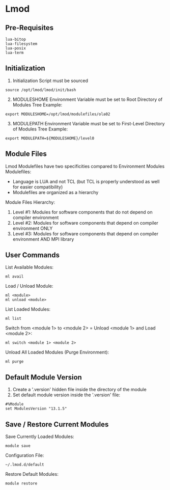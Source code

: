 # Lmod

## Pre-Requisites

```
lua-bitop
lua-filesystem
lua-posix
lua-term
```

## Initialization

1) Initialization Script must be sourced
```
source /opt/lmod/lmod/init/bash
```

2) MODULESHOME Environment Variable must be set to Root Directory of Modules Tree
Example:
```
export MODULESHOME=/opt/lmod/modulefiles/ola02
```

3) MODULEPATH Environment Variable must be set to First-Level Directory of Modules Tree
Example:
```
export MODULEPATH=${MODULESHOME}/level0
```

## Module Files

Lmod Modulefiles have two specificities compared to Environment Modules Modulefiles:
* Language is LUA and not TCL (but TCL is properly understood as well for easier compatibility)
* Modulefiles are organized as a hierarchy

Module Files Hierarchy:
1. Level #1: Modules for software components that do not depend on compiler environment
2. Level #2: Modules for software components that depend on compiler environment ONLY
3. Level #3: Modules for software components that depend on compiler environment AND MPI library

## User Commands

List Available Modules:
```
ml avail
```
Load / Unload Module:
```
ml <module>
ml unload <module>
```
List Loaded Modules:
```
ml list
```
Switch from <module 1> to <module 2> = Unload <module 1> and Load <module 2>:
```
ml switch <module 1> <module 2>
```
Unload All Loaded Modules (Purge Environment):
```
ml purge
```

## Default Module Version

1. Create a '.version' hidden file inside the directory of the module
2. Set default module version inside the '.version' file:
```
#%Module
set ModulesVersion "13.1.5"
```

## Save / Restore Current Modules

Save Currently Loaded Modules:
```
module save
```
Configuration File:
```
~/.lmod.d/default
```
Restore Default Modules:
```
module restore
```
